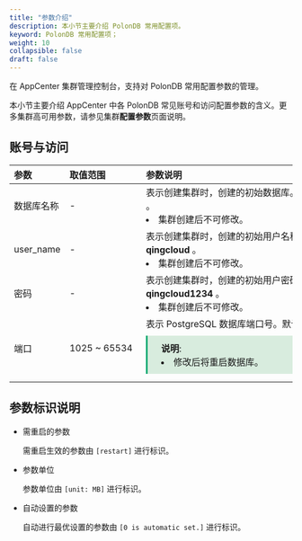 ```yaml
---
title: "参数介绍"
description: 本小节主要介绍 PolonDB 常用配置项。 
keyword: PolonDB 常用配置项；
weight: 10
collapsible: false
draft: false
---
```




在 AppCenter 集群管理控制台，支持对 PolonDB 常用配置参数的管理。

本小节主要介绍 AppCenter 中各 PolonDB 常见账号和访问配置参数的含义。更多集群高可用参数，请参见集群**配置参数**页面说明。

## 账号与访问

|<span style="display:inline-block;width:80px">参数</span> |<span style="display:inline-block;width:120px">取值范围</span>|<span style="display:inline-block;width:420px">参数说明</span>|
|:----|:----|:----|
|   数据库名称    |  -       |   表示创建集群时，创建的初始数据库。 默认为 **qingcloud** 。<li>集群创建后不可修改。  |
|   user_name    |  -       |   表示创建集群时，创建的初始用户名称。 默认为 **qingcloud** 。<li>集群创建后不可修改。  |
|   密码   |  -       |   表示创建集群时，创建的初始用户密码。 默认为 **qingcloud1234** 。<li>集群创建后不可修改。  |
|   端口    |  1025 ~ 65534      |   表示 PostgreSQL 数据库端口号。默认为 5432。 <span style="display: block; background-color: #D8ECDE; padding: 10px 24px; margin: 10px 0; border-left: 3px solid #00a971;"><b>说明</b>: <li>修改后将重启数据库。</li></span> |

## 参数标识说明

- 需重启的参数

  需重启生效的参数由 `[restart]` 进行标识。

- 参数单位

  参数单位由 `[unit: MB]` 进行标识。

- 自动设置的参数

  自动进行最优设置的参数由 `[0 is automatic set.]` 进行标识。
